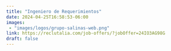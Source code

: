 ```yaml
---
title: "Ingeniero de Requerimientos"
date: 2024-04-25T16:58:53-06:00
images: 
 - "images/logos/grupo-salinas-web.png"
link: https://reclutalia.com/job-offers/?jobOffer=24IO3AG98G
draft: false
---
```


